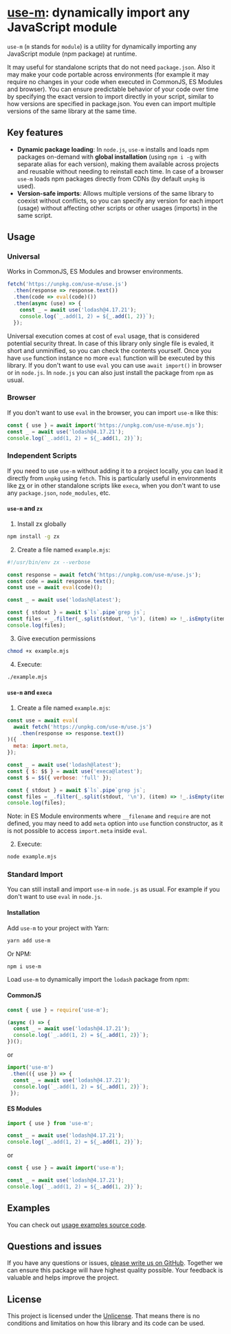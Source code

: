 # [use-m](https://github.com/link-foundation/use-m): dynamically import any JavaScript module

`use-m` (`m` stands for `module`) is a utility for dynamically importing any JavaScript module (npm package) at runtime. 

It may useful for standalone scripts that do not need `package.json`. Also it may make your code portable across environments (for example it may require no changes in your code when executed in CommonJS, ES Modules and browser). You can ensure predictable behavior of your code over time by specifying the exact version to import directly in your script, similar to how versions are specified in package.json. You even can import multiple versions of the same library at the same time.

## Key features

- **Dynamic package loading**: In `node.js`, `use-m` installs and loads npm packages on-demand with **global installation** (using `npm i -g` with separate alias for each version), making them available across projects and reusable without needing to reinstall each time. In case of a browser `use-m` loads npm packages directly from CDNs (by default `unpkg` is used).
- **Version-safe imports**: Allows multiple versions of the same library to coexist without conflicts, so you can specify any version for each import (usage) without affecting other scripts or other usages (imports) in the same script.

## Usage

### Universal

Works in CommonJS, ES Modules and browser environments.

```javascript
fetch('https://unpkg.com/use-m/use.js')
  .then(response => response.text())
  .then(code => eval(code)())
  .then(async (use) => {
    const _ = await use('lodash@4.17.21');
    console.log(`_.add(1, 2) = ${_.add(1, 2)}`);
  });
```

Universal execution comes at cost of `eval` usage, that is considered potential security threat. In case of this library only single file is evaled, it short and unminified, so you can check the contents yourself. Once you have `use` function instance no more `eval` function will be executed by this library. If you don't want to use `eval` you can use `await import()` in browser or in `node.js`. In `node.js` you can also just install the package from `npm` as usual.

### Browser

If you don't want to use `eval` in the browser, you can import `use-m` like this:

```javascript
const { use } = await import('https://unpkg.com/use-m/use.mjs');
const _ = await use('lodash@4.17.21');
console.log(`_.add(1, 2) = ${_.add(1, 2)}`);
```

### Independent Scripts

If you need to use `use-m` without adding it to a project locally, you can load it directly from `unpkg` using `fetch`. This is particularly useful in environments like [zx](https://github.com/google/zx) or in other standalone scripts like `execa`, when you don't want to use any `package.json`, `node_modules`, etc.

#### `use-m` and `zx`

1. Install zx globally

  ```bash
  npm install -g zx
  ```

2. Create a file named `example.mjs`:

  ```javascript
  #!/usr/bin/env zx --verbose
  
  const response = await fetch('https://unpkg.com/use-m/use.js');
  const code = await response.text();
  const use = await eval(code)();
  
  const _ = await use('lodash@latest');

  const { stdout } = await $`ls`.pipe`grep js`;
  const files = _.filter(_.split(stdout, '\n'), (item) => !_.isEmpty(item));
  console.log(files);
  ```

3. Give execution permissions

  ```bash
  chmod +x example.mjs
  ```

4. Execute:

  ```bash
  ./example.mjs
  ```

#### `use-m` and `execa`

1. Create a file named `example.mjs`:

  ```javascript
  const use = await eval(
    await fetch('https://unpkg.com/use-m/use.js')
      .then(response => response.text())
  )({
    meta: import.meta,
  });

  const _ = await use('lodash@latest');
  const { $: $$ } = await use('execa@latest');
  const $ = $$({ verbose: 'full' });

  const { stdout } = await $`ls`.pipe`grep js`;
  const files = _.filter(_.split(stdout, '\n'), (item) => !_.isEmpty(item));
  console.log(files);
  ```

Note: in ES Module environments where `__filename` and `require` are not defined, you may need to add `meta` option into `use` function constructor, as it is not possible to access `import.meta` inside `eval`.

2. Execute:

  ```bash
  node example.mjs
  ```

### Standard Import

You can still install and import `use-m` in `node.js` as usual. For example if you don't want to use `eval` in `node.js`.

#### Installation

Add `use-m` to your project with Yarn:

```bash
yarn add use-m
```

Or NPM:

```bash
npm i use-m
```

Load `use-m` to dynamically import the `lodash` package from npm:

#### CommonJS

```javascript
const { use } = require('use-m');

(async () => {
  const _ = await use('lodash@4.17.21');
  console.log(`_.add(1, 2) = ${_.add(1, 2)}`);
})();
```

or

```javascript
import('use-m')
 .then(({ use }) => {
  const _ = await use('lodash@4.17.21');
  console.log(`_.add(1, 2) = ${_.add(1, 2)}`);
 });
```

#### ES Modules

```javascript
import { use } from 'use-m';

const _ = await use('lodash@4.17.21');
console.log(`_.add(1, 2) = ${_.add(1, 2)}`);
```

or

```javascript
const { use } = await import('use-m');

const _ = await use('lodash@4.17.21');
console.log(`_.add(1, 2) = ${_.add(1, 2)}`);
```

## Examples

You can check out [usage examples source code](https://github.com/link-foundation/use-m/tree/main/examples).

## Questions and issues

If you have any questions or issues, [please write us on GitHub](https://github.com/link-foundation/use-m/issues). Together we can ensure this package will have highest quality possible. Your feedback is valuable and helps improve the project.

## License

This project is licensed under the [Unlicense](https://github.com/link-foundation/use-m/blob/main/LICENSE). That means there is no conditions and limitatios on how this library and its code can be used.
